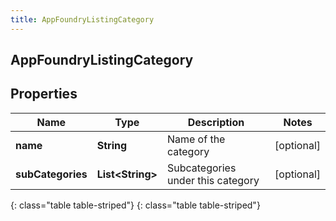 ```yaml
---
title: AppFoundryListingCategory
---
```

## AppFoundryListingCategory


## Properties

| Name | Type | Description | Notes |
| ------------ | ------------- | ------------- | ------------- |
| **name** | **String** | Name of the category |  [optional] |
| **subCategories** | **List&lt;String&gt;** | Subcategories under this category |  [optional] |
{: class="table table-striped"}
{: class="table table-striped"}


